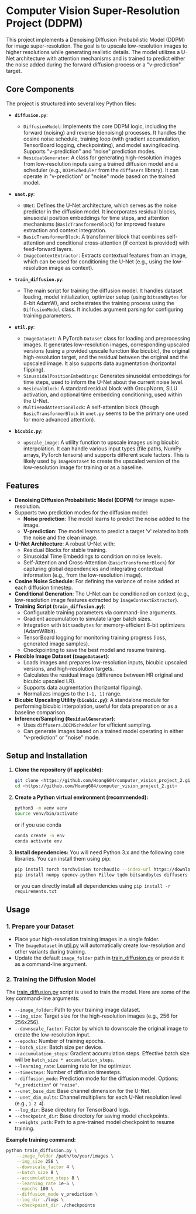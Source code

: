 # Computer Vision Super-Resolution Project (DDPM)

This project implements a Denoising Diffusion Probabilistic Model (DDPM) for image super-resolution. The goal is to upscale low-resolution images to higher resolutions while generating realistic details. The model utilizes a U-Net architecture with attention mechanisms and is trained to predict either the noise added during the forward diffusion process or a "v-prediction" target.

## Core Components

The project is structured into several key Python files:

*   **`diffusion.py`**:
    *   `DiffusionModel`: Implements the core DDPM logic, including the forward (noising) and reverse (denoising) processes. It handles the cosine noise schedule, training loop (with gradient accumulation, TensorBoard logging, checkpointing), and model saving/loading. Supports "v-prediction" and "noise" prediction modes.
    *   `ResidualGenerator`: A class for generating high-resolution images from low-resolution inputs using a trained diffusion model and a scheduler (e.g., `DDIMScheduler` from the `diffusers` library). It can operate in "v-prediction" or "noise" mode based on the trained model.

*   **`unet.py`**:
    *   `UNet`: Defines the U-Net architecture, which serves as the noise predictor in the diffusion model. It incorporates residual blocks, sinusoidal position embeddings for time steps, and attention mechanisms (`BasicTransformerBlock`) for improved feature extraction and context integration.
    *   `BasicTransformerBlock`: A transformer block that combines self-attention and conditional cross-attention (if context is provided) with feed-forward layers.
    *   `ImageContextExtractor`: Extracts contextual features from an image, which can be used for conditioning the U-Net (e.g., using the low-resolution image as context).

*   **`train_diffusion.py`**:
    *   The main script for training the diffusion model. It handles dataset loading, model initialization, optimizer setup (using `bitsandbytes` for 8-bit AdamW), and orchestrates the training process using the `DiffusionModel` class. It includes argument parsing for configuring training parameters.

*   **`util.py`**:
    *   `ImageDataset`: A PyTorch `Dataset` class for loading and preprocessing images. It generates low-resolution images, corresponding upscaled versions (using a provided upscale function like bicubic), the original high-resolution target, and the residual between the original and the upscaled image. It also supports data augmentation (horizontal flipping).
    *   `SinusoidalPositionEmbeddings`: Generates sinusoidal embeddings for time steps, used to inform the U-Net about the current noise level.
    *   `ResidualBlock`: A standard residual block with GroupNorm, SiLU activation, and optional time embedding conditioning, used within the U-Net.
    *   `MultiHeadAttentionBlock`: A self-attention block (though `BasicTransformerBlock` in `unet.py` seems to be the primary one used for more advanced attention).

*   **`bicubic.py`**:
    *   `upscale_image`: A utility function to upscale images using bicubic interpolation. It can handle various input types (file paths, NumPy arrays, PyTorch tensors) and supports different scale factors. This is likely used by `ImageDataset` to create the upscaled version of the low-resolution image for training or as a baseline.

## Features

*   **Denoising Diffusion Probabilistic Model (DDPM)** for image super-resolution.
*   Supports two prediction modes for the diffusion model:
    *   **Noise prediction**: The model learns to predict the noise added to the image.
    *   **V-prediction**: The model learns to predict a target 'v' related to both the noise and the clean image.
*   **U-Net Architecture**: A robust U-Net with:
    *   Residual Blocks for stable training.
    *   Sinusoidal Time Embeddings to condition on noise levels.
    *   Self-Attention and Cross-Attention (`BasicTransformerBlock`) for capturing global dependencies and integrating contextual information (e.g., from the low-resolution image).
*   **Cosine Noise Schedule**: For defining the variance of noise added at each diffusion timestep.
*   **Conditional Generation**: The U-Net can be conditioned on context (e.g., low-resolution image features extracted by `ImageContextExtractor`).
*   **Training Script (`train_diffusion.py`)**:
    *   Configurable training parameters via command-line arguments.
    *   Gradient accumulation to simulate larger batch sizes.
    *   Integration with `bitsandbytes` for memory-efficient 8-bit optimizers (AdamW8bit).
    *   TensorBoard logging for monitoring training progress (loss, generated image samples).
    *   Checkpointing to save the best model and resume training.
*   **Flexible Image Dataset (`ImageDataset`)**:
    *   Loads images and prepares low-resolution inputs, bicubic upscaled versions, and high-resolution targets.
    *   Calculates the residual image (difference between HR original and bicubic upscaled LR).
    *   Supports data augmentation (horizontal flipping).
    *   Normalizes images to the `[-1, 1]` range.
*   **Bicubic Upscaling Utility (`bicubic.py`)**: A standalone module for performing bicubic interpolation, useful for data preparation or as a baseline comparison.
*   **Inference/Sampling (`ResidualGenerator`)**:
    *   Uses `diffusers.DDIMScheduler` for efficient sampling.
    *   Can generate images based on a trained model operating in either "v-prediction" or "noise" mode.

## Setup and Installation

1.  **Clone the repository (if applicable):**
    ```bash
    git clone <https://github.com/Hoang604/computer_vision_project_2.git>
    cd <https://github.com/Hoang604/computer_vision_project_2.git>
    ```

2.  **Create a Python virtual environment (recommended):**
    ```bash
    python3 -m venv venv
    source venv/bin/activate
    ```
    or if you use conda
    ```bash
    conda create -n env
    conda activate env
    ```

3.  **Install dependencies:**
    You will need Python 3.x and the following core libraries. You can install them using pip:
    ```bash
    pip install torch torchvision torchaudio --index-url https://download.pytorch.org/whl/cu118 # Or your specific CUDA version
    pip install numpy opencv-python Pillow tqdm bitsandbytes diffusers tensorboard torchinfo
    ```
    or you can directly install all dependencies using `pip install -r requirements.txt`

## Usage

### 1. Prepare your Dataset

*   Place your high-resolution training images in a single folder.
*   The `ImageDataset` in [util.py](http://_vscodecontentref_/1) will automatically create low-resolution and other variants during training.
*   Update the default `image_folder` path in [train_diffusion.py](http://_vscodecontentref_/2) or provide it as a command-line argument.

### 2. Training the Diffusion Model

The [train_diffusion.py](http://_vscodecontentref_/3) script is used to train the model. Here are some of the key command-line arguments:

*   `--image_folder`: Path to your training image dataset.
*   `--img_size`: Target size for the high-resolution images (e.g., 256 for 256x256).
*   `--downscale_factor`: Factor by which to downscale the original image to create the low-resolution input.
*   `--epochs`: Number of training epochs.
*   `--batch_size`: Batch size per device.
*   `--accumulation_steps`: Gradient accumulation steps. Effective batch size will be `batch_size * accumulation_steps`.
*   `--learning_rate`: Learning rate for the optimizer.
*   `--timesteps`: Number of diffusion timesteps.
*   `--diffusion_mode`: Prediction mode for the diffusion model. Options: `"v_prediction"` or `"noise"`.
*   `--unet_base_dim`: Base channel dimension for the U-Net.
*   `--unet_dim_mults`: Channel multipliers for each U-Net resolution level (e.g., `1 2 4`).
*   `--log_dir`: Base directory for TensorBoard logs.
*   `--checkpoint_dir`: Base directory for saving model checkpoints.
*   `--weights_path`: Path to a pre-trained model checkpoint to resume training.

**Example training command:**

```bash
python train_diffusion.py \
    --image_folder /path/to/your/images \
    --img_size 256 \
    --downscale_factor 4 \
    --batch_size 8 \
    --accumulation_steps 8 \
    --learning_rate 1e-5 \
    --epochs 100 \
    --diffusion_mode v_prediction \
    --log_dir ./logs \
    --checkpoint_dir ./checkpoints